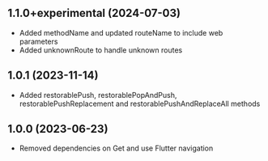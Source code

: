 ## 1.1.0+experimental (2024-07-03)

- Added methodName and updated routeName to include web parameters
- Added unknownRoute to handle unknown routes

## 1.0.1 (2023-11-14)

- Added restorablePush, restorablePopAndPush, restorablePushReplacement and restorablePushAndReplaceAll methods

## 1.0.0 (2023-06-23)

- Removed dependencies on Get and use Flutter navigation